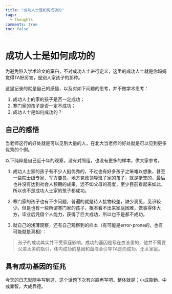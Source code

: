 ```yaml
---
title: "成功人士是如何成功的"
tags:
  - thoughts
comments: true  
toc: false
---
```



# 成功人士是如何成功的

为避免陷入学术论文的窠臼，不对成功人士进行定义，这里的成功人士就是你妈妈觉得TA好厉害，是别人家孩子的那种。

这里记录的就是自己的感悟，以及对如下问题的思考，并不做学术思考：

1. 成功人士的家的孩子是否一定成功；
2. 寒门家的孩子是否一定不成功；
3. 成功人士是如何成功的？

## 自己的感悟

当老师这行的好处就是可以见到大量的人，在北大当老师的好处就是可以见到更多优秀的个例。

以下纯粹是自己近十年的观察，没有对照组，也没有更多的样本，供大家参考。

1. 成功人士家的孩子有不少人挺优秀的，不过也有好多孩子之笨难以想象，甚至一些院士级专家、军方要员、地方党政领导班子家的孩子，就是挺笨的，最后也并没有达到社会人预期的成果，远不如父母的高度，至少目前看起来如此，所以也不是成功人士家的孩子都成功。

2. 寒门家的孩子也有不少问题，普遍的就是待人接物较差，缺少洞见，见识较少。但是也有一些所谓寒门家的孩子，根本看不出来家庭困难，做事得体大方，毕业后凭借个人能力，获得了巨大成功，所以也不是都不成功。

3. 就自己的浅薄观察，还有自己观察到的样本（有可能是error-prone的，也有可能就是真相）：

> 孩子的成功其实并不受家庭影响，成功的基因是写在血液里的，他并不需要父辈太多的指引，体内成功的基因和血液会引导TA走向成功，无关家庭。

## 具有成功基因的征兆

今天的日志就随手写到这，这个话题下次有兴趣再写吧。整体就是：小成靠勤，中成靠智，大成靠德。

